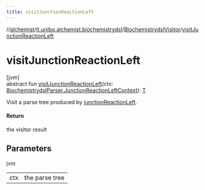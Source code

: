 ```yaml
---
title: visitJunctionReactionLeft
---
```

//[alchemist](../../../index.html)/[it.unibo.alchemist.biochemistrydsl](../index.html)/[BiochemistrydslVisitor](index.html)/[visitJunctionReactionLeft](visit-junction-reaction-left.html)



# visitJunctionReactionLeft



[jvm]\
abstract fun [visitJunctionReactionLeft](visit-junction-reaction-left.html)(ctx: [BiochemistrydslParser.JunctionReactionLeftContext](../-biochemistrydsl-parser/-junction-reaction-left-context/index.html)): [T](../../it.unibo.alchemist.model.implementations.nodes/-abstract-node/index.html)



Visit a parse tree produced by [junctionReactionLeft](../-biochemistrydsl-parser/junction-reaction-left.html).



#### Return



the visitor result



## Parameters


jvm

| | |
|---|---|
| ctx | the parse tree |




